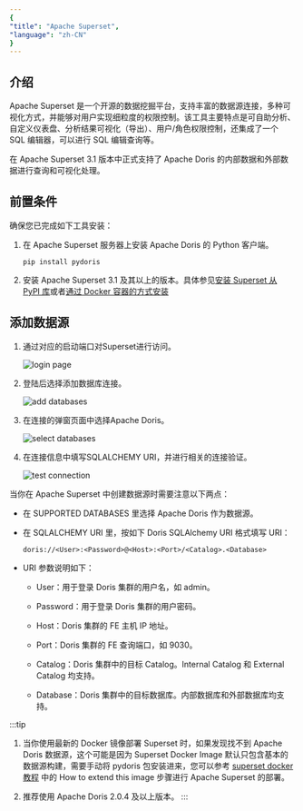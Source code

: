 ```yaml
---
{
"title": "Apache Superset",
"language": "zh-CN"
}
---
```


<!--
Licensed to the Apache Software Foundation (ASF) under one
or more contributor license agreements.  See the NOTICE file
distributed with this work for additional information
regarding copyright ownership.  The ASF licenses this file
to you under the Apache License, Version 2.0 (the
"License"); you may not use this file except in compliance
with the License.  You may obtain a copy of the License at

  http://www.apache.org/licenses/LICENSE-2.0

Unless required by applicable law or agreed to in writing,
software distributed under the License is distributed on an
"AS IS" BASIS, WITHOUT WARRANTIES OR CONDITIONS OF ANY
KIND, either express or implied.  See the License for the
specific language governing permissions and limitations
under the License.
-->


## 介绍
Apache Superset 是一个开源的数据挖掘平台，支持丰富的数据源连接，多种可视化方式，并能够对用户实现细粒度的权限控制。该工具主要特点是可自助分析、自定义仪表盘、分析结果可视化（导出）、用户/角色权限控制，还集成了一个 SQL 编辑器，可以进行 SQL 编辑查询等。

在 Apache Superset 3.1 版本中正式支持了 Apache Doris 的内部数据和外部数据进行查询和可视化处理。
## 前置条件
确保您已完成如下工具安装：
1. 在 Apache Superset 服务器上安装 Apache Doris 的 Python 客户端。
    ```
   pip install pydoris
   ```

2. 安装 Apache Superset 3.1 及其以上的版本。具体参见[安装 Superset 从 PyPI 库](https://superset.apache.org/docs/installation/installing-superset-from-pypi)或者[通过 Docker 容器的方式安装](https://hub.docker.com/r/apache/superset)

## 添加数据源
1. 通过对应的启动端口对Superset进行访问。

   ![login page](/images/bi-superset-en-1.png)

2. 登陆后选择添加数据库连接。

   ![add databases](/images/bi-superset-en-2.png)

3. 在连接的弹窗页面中选择Apache Doris。

   ![select databases](/images/bi-superset-en-3.png)

4. 在连接信息中填写SQLALCHEMY URI，并进行相关的连接验证。

   ![test connection](/images/bi-superset-en-4.png)

当你在 Apache Superset 中创建数据源时需要注意以下两点：

- 在 SUPPORTED DATABASES 里选择 Apache Doris 作为数据源。

- 在 SQLALCHEMY URI 里，按如下 Doris SQLAlchemy URI 格式填写 URI：

  ```doris://<User>:<Password>@<Host>:<Port>/<Catalog>.<Database>```

- URI 参数说明如下：

  - User：用于登录 Doris 集群的用户名，如 admin。

  - Password：用于登录 Doris 集群的用户密码。

  - Host：Doris 集群的 FE 主机 IP 地址。

  - Port：Doris 集群的 FE 查询端口，如 9030。

  - Catalog：Doris 集群中的目标 Catalog。Internal Catalog 和 External Catalog 均支持。

  - Database：Doris 集群中的目标数据库。内部数据库和外部数据库均支持。


:::tip
1. 当你使用最新的 Docker 镜像部署 Superset 时，如果发现找不到 Apache Doris 数据源，这个可能是因为 Superset Docker Image 默认只包含基本的数据源构建，需要手动将 pydoris 包安装进来，您可以参考 [superset docker 教程](https://hub.docker.com/r/apache/superset) 中的 How to extend this image 步骤进行 Apache Superset 的部署。

2. 推荐使用 Apache Doris 2.0.4 及以上版本。
:::
